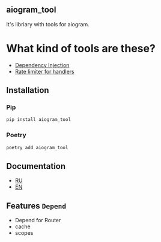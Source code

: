 ## aiogram_tool
It's libriary with tools for aiogram.


# What kind of tools are these?
- [Dependency Injection](https://github.com/shayzi3/aiogram_tool/blob/master/examples/depend/default.py)
- [Rate limiter for handlers](https://github.com/shayzi3/aiogram_tool/blob/master/examples/limit/default.py)


## Installation

### Pip
```cmd
pip install aiogram_tool
```

### Poetry
```cmd
poetry add aiogram_tool
```


## Documentation

- [RU](https://github.com/shayzi3/aiogram_tool/tree/master/docs/ru)
- [EN](https://github.com/shayzi3/aiogram_tool/tree/master/docs/en)


## Features `Depend`

- Depend for Router
- cache
- scopes